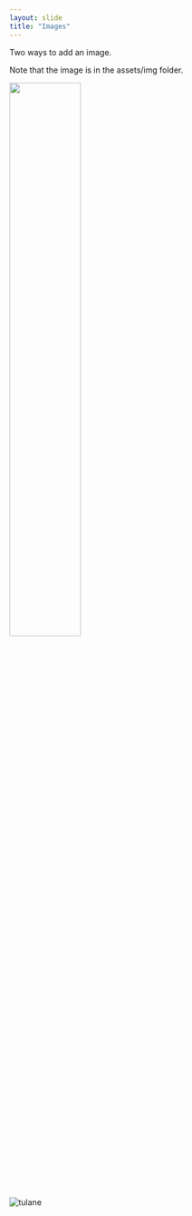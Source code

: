 ```yaml
---
layout: slide
title: "Images"
---
```



Two ways to add an image.

Note that the image is in the assets/img folder.

<img src="{{ site.baseurl }}/assets/img/tulane.png" width="50%">

![tulane](assets/img/tulane.png)
